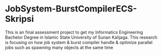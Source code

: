 # JobSystem-BurstCompilerECS-Skripsi
This is an final assessment project to get my Informatics Engineering Bachelor Degree in Islamic State University of Sunan Kalijaga. This research is focusing on how job system &amp; burst compiler handle &amp; optimize parallel jobs such as spawning many objects at the same time
